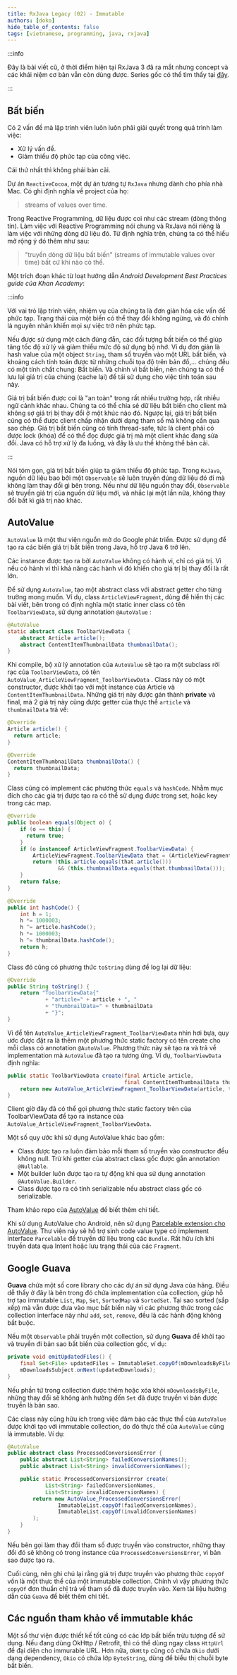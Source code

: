 ```yaml
---
title: RxJava Legacy (02) - Immutable
authors: [doko]
hide_table_of_contents: false
tags: [vietnamese, programming, java, rxjava]
---
```


:::info

Đây là bài viết cũ, ở thời điểm hiện tại RxJava 3 đã ra mắt nhưng concept và các khái niệm cơ bản vẫn còn dùng được. Series gốc có thể tìm thấy tại [đây](https://github.com/mgp/effective-rxjava).

:::

## Bất biến

Có 2 vấn đề mà lập trình viên luôn luôn phải giải quyết trong quá trình làm việc:

- Xử lý vấn đề.
- Giảm thiểu độ phức tạp của công việc.

Cái thứ nhất thì không phải bàn cãi.

<!--truncate-->

Dự án `ReactiveCocoa`, một dự án tương tự `RxJava` nhưng dành cho phía nhà Mac. Có ghi định nghĩa về project của họ:

> streams of values over time.

Trong Reactive Programming, dữ liệu được coi như các stream (dòng thông tin). Làm việc với Reactive Programming nói chung và RxJava nói riêng là làm việc với những dòng dữ liệu đó. Từ định nghĩa trên, chúng ta có thể hiểu mở rộng ý đó thêm như sau:

> "truyền dòng dữ liệu bất biến" (streams of immutable values over time) bất cứ khi nào có thể.

Một trích đoạn khác từ loạt hướng dẫn _Android Development Best Practices guide của Khan Academy_:

:::info

Với vai trò lập trình viên, nhiệm vụ của chúng ta là đơn giản hóa các vấn đề phức tạp. Trạng thái của một biến có thể thay đổi không ngừng, và đó chính là nguyên nhân khiến mọi sự việc trở nên phức tạp.

Nếu được sử dụng một cách đúng đẵn, các đối tượng bất biến có thể giúp tăng tốc độ xử lý và giảm thiểu mức độ sử dụng bộ nhớ. Ví dụ đơn giản là hash value của một object `String`, tham số truyền vào một URL bất biến, và khoảng cách tính toán được từ những chuỗi tọa độ trên bản đồ,… chúng đều có một tính chất chung: Bất biến. Và chính vì bất biến, nên chúng ta có thể lưu lại giá trị của chúng (cache lại) để tái sử dụng cho việc tính toán sau này.

Giá trị bất biến được coi là "an toàn" trong rất nhiều trường hợp, rất nhiều ngữ cảnh khác nhau. Chúng ta có thể chia sẻ dữ liệu bất biến cho client mà không sợ giá trị bị thay đổi ở một khúc nào đó. Ngược lại, giá trị bất biến cũng có thể được client chấp nhận dưới dạng tham số mà không cần qua sao chép. Giá trị bất biến cũng có tính thread-safe, tức là client phải có được lock (khóa) để có thể đọc được giá trị mà một client khác đang sửa đổi. Java có hỗ trợ xử lý đa luồng, và đây là ưu thế không thể bàn cãi.

:::

Nói tóm gọn, giá trị bất biến giúp ta giảm thiểu độ phức tạp. Trong `RxJava`, nguồn dữ liệu bao bởi một `Observable` sẽ luôn truyền đúng dữ liệu đó đi mà không làm thay đổi gì bên trong. Nếu như dữ liệu nguồn thay đổi, `Observable` sẽ truyền giá trị của nguồn dữ liệu mới, và nhắc lại một lần nữa, không thay đổi bất kì giá trị nào khác.

## AutoValue

`AutoValue` là một thư viện nguồn mở do Google phát triển. Được sử dụng để tạo ra các biến giá trị bất biến trong Java, hỗ trợ Java 6 trở lên.

Các instance được tạo ra bởi `AutoValue` không có hành vi, chỉ có giá trị. Vì nếu có hành vi thì khả năng các hành vi đó khiến cho giá trị bị thay đổi là rất lớn.

Để sử dụng `AutoValue`, tạo một abstract class với abstract getter cho từng trường mong muốn. Ví dụ, class `ArticleViewFragment`, dùng để hiển thị các bài viết, bên trong có định nghĩa một static inner class có tên `ToolbarViewData`, sử dụng annotation `@AutoValue` :

```java
@AutoValue
static abstract class ToolbarViewData {
    abstract Article article();
    abstract ContentItemThumbnailData thumbnailData();
}
```

Khi compile, bộ xử lý annotation của `AutoValue` sẽ tạo ra một subclass rời rạc của `ToolbarViewData`, có tên `AutoValue_ArticleViewFragment_ToolbarViewData` . Class này có một constructor, được khởi tạo với một instance của Article và `ContentItemThumbnailData`. Những giá trị này được gán thành **private** và final, mà 2 giá trị này cũng được getter của thực thể `article` và `thumbnailData` trả về:

```java
@Override
Article article() {
  return article;
}

@Override
ContentItemThumbnailData thumbnailData() {
  return thumbnailData;
}
```

Class cũng có implement các phương thức `equals` và `hashCode`. Nhằm mục đích cho các giá trị được tạo ra có thể sử dụng được trong set, hoặc key trong các map.

```java
@Override
public boolean equals(Object o) {
    if (o == this) {
      return true;
    }
    if (o instanceof ArticleViewFragment.ToolbarViewData) {
        ArticleViewFragment.ToolbarViewData that = (ArticleViewFragment.ToolbarViewData) o;
        return (this.article.equals(that.article()))
                && (this.thumbnailData.equals(that.thumbnailData()));
    }
    return false;
}

@Override
public int hashCode() {
    int h = 1;
    h *= 1000003;
    h ^= article.hashCode();
    h *= 1000003;
    h ^= thumbnailData.hashCode();
    return h;
}
```

Class đó cũng có phương thức `toString` dùng để log lại dữ liệu:

```java
@Override
public String toString() {
    return "ToolbarViewData{"
            + "article=" + article + ", "
            + "thumbnailData=" + thumbnailData
            + "}";
}
```

Vì để tên `AutoValue_ArticleViewFragment_ToolbarViewData` nhìn hơi bựa, quy ước được đặt ra là thêm một phương thức static factory có tên create cho mỗi class có annotation `@AutoValue`. Phương thức này sẽ tạo ra và trả về implementation mà `AutoValue` đã tạo ra tương ứng. Ví dụ, `ToolbarViewData` định nghĩa:

```java
public static ToolbarViewData create(final Article article,
                                     final ContentItemThumbnailData thumbnailData) {
    return new AutoValue_ArticleViewFragment_ToolbarViewData(article, thumbnailData);
}
```

Client giờ đây đã có thể gọi phương thức static factory trên của ToolbarViewData để tạo ra instance của `AutoValue_ArticleViewFragment_ToolbarViewData`.

Một số quy ước khi sử dụng AutoValue khác bao gồm:

- Class được tạo ra luôn đảm bảo mỗi tham số truyền vào constructor đều không null. Trừ khi getter của abstract class gốc được gắn annotation `@Nullable`.
- Một builder luôn được tạo ra tự động khi qua sử dụng annotation `@AutoValue.Builder`.
- Class được tạo ra có tính serializable nếu abstract class gốc có serializable.

Tham khảo repo của [AutoValue](https://github.com/google/auto) để biết thêm chi tiết.

Khi sử dụng AutoValue cho Android, nên sử dụng [Parcelable extension cho AutoValue](https://github.com/rharter/auto-value-parcel). Thư viện này sẽ hỗ trợ sinh code value type có implement interface `Parcelable` để truyền dữ liệu trong các `Bundle`. Rất hữu ích khi truyền data qua Intent hoặc lưu trạng thái của các `Fragment`.

## Google Guava

**Guava** chứa một số core library cho các dự án sử dụng Java của hãng. Điều dễ thấy ở đây là bên trong đó chứa implementation của collection, giúp hỗ trợ tạo immutable `List`, `Map`, `Set`, `SortedMap` và `SortedSet`. Tại sao sorted (sắp xếp) mà vẫn được đưa vào mục bất biến này vì các phương thức trong các collection interface này như `add`, `set`, `remove`, đều là các hành động không bắt buộc.

Nếu một `Observable` phải truyền một collection, sử dụng **Guava** để khởi tạo và truyền đi bản sao bất biến của collection gốc, ví dụ:

```java
private void emitUpdatedFiles() {
    final Set<File> updatedFiles = ImmutableSet.copyOf(mDownloadsByFile.keySet());
    mDownloadsSubject.onNext(updatedDownloads);
}
```

Nếu phần tử trong collection được thêm hoặc xóa khỏi `mDownloadsByFile`, những thay đổi sẽ không ảnh hưởng đến `Set` đã được truyền vì bản được truyền là bản sao.

Các class này cũng hữu ích trong việc đảm bảo các thực thể của `AutoValue` được khởi tạo với immutable collection, do đó thực thể của `AutoValue` cũng là immutable. Ví dụ:

```java
@AutoValue
public abstract class ProcessedConversionsError {
    public abstract List<String> failedConversionNames();
    public abstract List<String> invalidConversionNames();

    public static ProcessedConversionsError create(
            List<String> failedConversionNames,
            List<String> invalidConversionNames) {
        return new AutoValue_ProcessedConversionsError(
                ImmutableList.copyOf(failedConversionNames),
                ImmutableList.copyOf(invalidConversionNames)
        );
    }
}
```

Nếu bên gọi làm thay đổi tham số được truyền vào constructor, những thay đổi đó sẽ không có trong instance của `ProcessedConversionsError`, vì bản sao được tạo ra.

Cuối cùng, nên ghi chú lại rằng giá trị được truyền vào phương thức `copyOf` vốn là một thực thể của một immutable collection. Chính vì vậy phương thức `copyOf` đơn thuần chỉ trả về tham số đã được truyền vào. Xem tài liệu hướng dẫn của `Guava` để biết thêm chi tiết.

## Các nguồn tham khảo về immutable khác

Một số thư viện được thiết kế tốt cũng có các lớp bất biến trừu tượng để sử dụng. Nếu đang dùng OkHttp / Retrofit, thì có thể dùng ngay class `HttpUrl` để đại diện cho immurable URL. Hơn nữa, `OkHttp` cũng có chứa `Okio` dưới dạng dependency, `Okio` có chứa lớp `ByteString`, dùng để biểu thị chuỗi byte bất biến.
